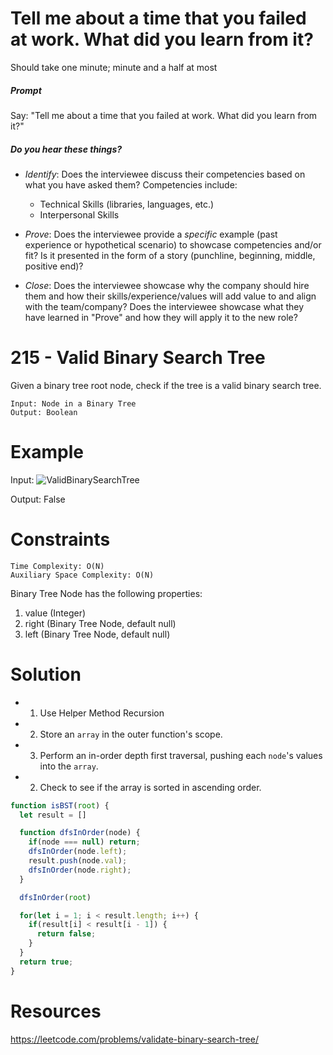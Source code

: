 
# Tell me about a time that you failed at work. What did you learn from it?

Should take one minute; minute and a half at most

##### Prompt

Say: "Tell me about a time that you failed at work. What did you learn from it?"

##### Do you hear these things?

- *Identify*: Does the interviewee discuss their competencies based on what you have asked them? Competencies include:
   - Technical Skills (libraries, languages, etc.)
   - Interpersonal Skills  


- *Prove*: Does the interviewee provide a _specific_ example (past experience or hypothetical scenario)  to showcase competencies and/or fit? Is it presented in the form of a story (punchline, beginning, middle, positive end)?


- *Close*: Does the interviewee showcase why the company should hire them and how their skills/experience/values will add value to and align with the team/company? Does the interviewee showcase what they have learned in "Prove" and how they will apply it to the new role?

# 215 - Valid Binary Search Tree

Given a binary tree root node, check if the tree is a valid binary search tree.

```
Input: Node in a Binary Tree
Output: Boolean
```

# Example

Input:
![ValidBinarySearchTree](http://res.cloudinary.com/outco-io/image/upload/v1521248026/ValidBinarySearchTree.png)

Output: False

# Constraints
```
Time Complexity: O(N)
Auxiliary Space Complexity: O(N)
```
Binary Tree Node has the following properties:
1) value (Integer)
2) right (Binary Tree Node, default null)
3) left (Binary Tree Node, default null)

# Solution

* 1) Use Helper Method Recursion

* 2) Store an `array` in the outer function's scope.

* 3) Perform an in-order depth first traversal, pushing each `node`'s values into the `array`.   

* 2) Check to see if the array is sorted in ascending order.


```javascript
function isBST(root) {
  let result = []

  function dfsInOrder(node) {
    if(node === null) return;
    dfsInOrder(node.left);
    result.push(node.val);
    dfsInOrder(node.right);
  }

  dfsInOrder(root)

  for(let i = 1; i < result.length; i++) {
    if(result[i] < result[i - 1]) {
      return false;
    }
  }
  return true;
}
```


# Resources
https://leetcode.com/problems/validate-binary-search-tree/
